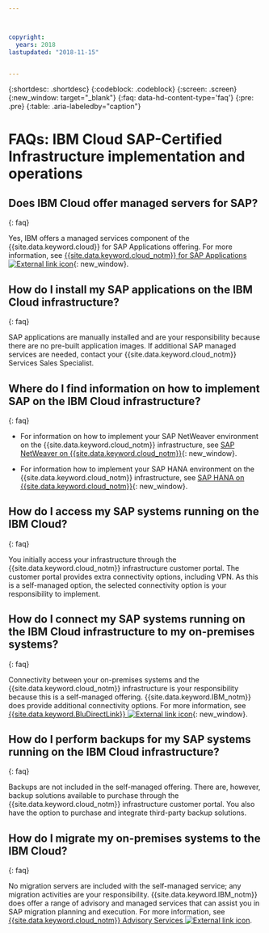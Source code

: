 ```yaml
---



copyright:
  years: 2018
lastupdated: "2018-11-15"


---
```


{:shortdesc: .shortdesc}
{:codeblock: .codeblock}
{:screen: .screen}
{:new_window: target="_blank"}
{:faq: data-hd-content-type='faq'}
{:pre: .pre}
{:table: .aria-labeledby="caption"}

# FAQs: IBM Cloud SAP-Certified Infrastructure implementation and operations

## Does IBM Cloud offer managed servers for SAP?
{: faq}

Yes, IBM offers a managed services component of the {{site.data.keyword.cloud}} for SAP Applications offering. For more information, see [{{site.data.keyword.cloud_notm}} for SAP Applications ![External link icon](../../icons/launch-glyph.svg "External link icon")](https://www.ibm.com/cloud/sap/managed){: new_window}.

## How do I install my SAP applications on the IBM Cloud infrastructure?
{: faq}

SAP applications are manually installed and are your responsibility because there are no pre-built application images. If additional SAP managed services are needed, contact your {{site.data.keyword.cloud_notm}} Services Sales Specialist.

## Where do I find information on how to implement SAP on the IBM Cloud infrastructure?
{: faq}

  * For information on how to implement your SAP NetWeaver environment on the {{site.data.keyword.cloud_notm}} infrastructure, see [SAP NetWeaver on {{site.data.keyword.cloud_notm}}](/docs/infrastructure/sap-netweaver/sap-index.html#getting-started){: new_window}.

  * For information how to implement your SAP HANA environment on the {{site.data.keyword.cloud_notm}} infrastructure, see [SAP HANA on {{site.data.keyword.cloud_notm}}](/docs/infrastructure/sap-hana/hana-index.html#getting-started){: new_window}.

## How do I access my SAP systems running on the IBM Cloud?
{: faq}

You initially access your infrastructure through the {{site.data.keyword.cloud_notm}} infrastructure customer portal. The customer portal provides extra connectivity options, including VPN. As this is a self-managed option, the selected connectivity option is your responsibility to implement.

## How do I connect my SAP systems running on the IBM Cloud infrastructure to my on-premises systems?
{: faq}

Connectivity between your on-premises systems and the {{site.data.keyword.cloud_notm}} infrastructure is your responsibility because this is a self-managed offering. {{site.data.keyword.IBM_notm}} does provide additional connectivity options. For more information, see [{{site.data.keyword.BluDirectLink}} ![External link icon](../../icons/launch-glyph.svg "External link icon")](https://www.ibm.com/cloud/direct-link){: new_window}.

## How do I perform backups for my SAP systems running on the IBM Cloud infrastructure?
{: faq}

Backups are not included in the self-managed offering. There are, however, backup solutions available to purchase through the {{site.data.keyword.cloud_notm}} infrastructure customer portal. You also have the option to purchase and integrate third-party backup solutions.

## How do I migrate my on-premises systems to the IBM Cloud?
{: faq}

No migration servers are included with the self-managed service; any migration activities are your responsibility. {{site.data.keyword.IBM_notm}} does offer a range of advisory and managed services that can assist you in SAP migration planning and execution. For more information, see [{{site.data.keyword.cloud_notm}} Advisory Services ![External link icon](../../icons/launch-glyph.svg "External link icon")](https://ibm.com/us-en/marketplace/cloud-consulting-services).
